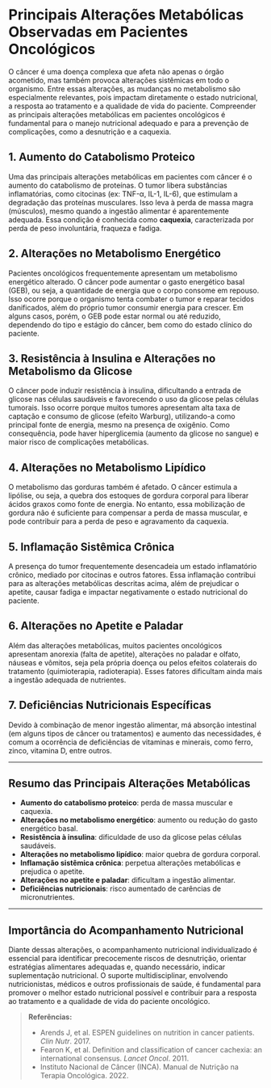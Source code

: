 
# Principais Alterações Metabólicas Observadas em Pacientes Oncológicos

O câncer é uma doença complexa que afeta não apenas o órgão acometido, mas também provoca alterações sistêmicas em todo o organismo. Entre essas alterações, as mudanças no metabolismo são especialmente relevantes, pois impactam diretamente o estado nutricional, a resposta ao tratamento e a qualidade de vida do paciente. Compreender as principais alterações metabólicas em pacientes oncológicos é fundamental para o manejo nutricional adequado e para a prevenção de complicações, como a desnutrição e a caquexia.

## 1. **Aumento do Catabolismo Proteico**

Uma das principais alterações metabólicas em pacientes com câncer é o aumento do catabolismo de proteínas. O tumor libera substâncias inflamatórias, como citocinas (ex: TNF-α, IL-1, IL-6), que estimulam a degradação das proteínas musculares. Isso leva à perda de massa magra (músculos), mesmo quando a ingestão alimentar é aparentemente adequada. Essa condição é conhecida como **caquexia**, caracterizada por perda de peso involuntária, fraqueza e fadiga.

## 2. **Alterações no Metabolismo Energético**

Pacientes oncológicos frequentemente apresentam um metabolismo energético alterado. O câncer pode aumentar o gasto energético basal (GEB), ou seja, a quantidade de energia que o corpo consome em repouso. Isso ocorre porque o organismo tenta combater o tumor e reparar tecidos danificados, além do próprio tumor consumir energia para crescer. Em alguns casos, porém, o GEB pode estar normal ou até reduzido, dependendo do tipo e estágio do câncer, bem como do estado clínico do paciente.

## 3. **Resistência à Insulina e Alterações no Metabolismo da Glicose**

O câncer pode induzir resistência à insulina, dificultando a entrada de glicose nas células saudáveis e favorecendo o uso da glicose pelas células tumorais. Isso ocorre porque muitos tumores apresentam alta taxa de captação e consumo de glicose (efeito Warburg), utilizando-a como principal fonte de energia, mesmo na presença de oxigênio. Como consequência, pode haver hiperglicemia (aumento da glicose no sangue) e maior risco de complicações metabólicas.

## 4. **Alterações no Metabolismo Lipídico**

O metabolismo das gorduras também é afetado. O câncer estimula a lipólise, ou seja, a quebra dos estoques de gordura corporal para liberar ácidos graxos como fonte de energia. No entanto, essa mobilização de gordura não é suficiente para compensar a perda de massa muscular, e pode contribuir para a perda de peso e agravamento da caquexia.

## 5. **Inflamação Sistêmica Crônica**

A presença do tumor frequentemente desencadeia um estado inflamatório crônico, mediado por citocinas e outros fatores. Essa inflamação contribui para as alterações metabólicas descritas acima, além de prejudicar o apetite, causar fadiga e impactar negativamente o estado nutricional do paciente.

## 6. **Alterações no Apetite e Paladar**

Além das alterações metabólicas, muitos pacientes oncológicos apresentam anorexia (falta de apetite), alterações no paladar e olfato, náuseas e vômitos, seja pela própria doença ou pelos efeitos colaterais do tratamento (quimioterapia, radioterapia). Esses fatores dificultam ainda mais a ingestão adequada de nutrientes.

## 7. **Deficiências Nutricionais Específicas**

Devido à combinação de menor ingestão alimentar, má absorção intestinal (em alguns tipos de câncer ou tratamentos) e aumento das necessidades, é comum a ocorrência de deficiências de vitaminas e minerais, como ferro, zinco, vitamina D, entre outros.

---

## **Resumo das Principais Alterações Metabólicas**

- **Aumento do catabolismo proteico**: perda de massa muscular e caquexia.
- **Alterações no metabolismo energético**: aumento ou redução do gasto energético basal.
- **Resistência à insulina**: dificuldade de uso da glicose pelas células saudáveis.
- **Alterações no metabolismo lipídico**: maior quebra de gordura corporal.
- **Inflamação sistêmica crônica**: perpetua alterações metabólicas e prejudica o apetite.
- **Alterações no apetite e paladar**: dificultam a ingestão alimentar.
- **Deficiências nutricionais**: risco aumentado de carências de micronutrientes.

---

## **Importância do Acompanhamento Nutricional**

Diante dessas alterações, o acompanhamento nutricional individualizado é essencial para identificar precocemente riscos de desnutrição, orientar estratégias alimentares adequadas e, quando necessário, indicar suplementação nutricional. O suporte multidisciplinar, envolvendo nutricionistas, médicos e outros profissionais de saúde, é fundamental para promover o melhor estado nutricional possível e contribuir para a resposta ao tratamento e a qualidade de vida do paciente oncológico.

> **Referências:**
> - Arends J, et al. ESPEN guidelines on nutrition in cancer patients. *Clin Nutr*. 2017.
> - Fearon K, et al. Definition and classification of cancer cachexia: an international consensus. *Lancet Oncol*. 2011.
> - Instituto Nacional de Câncer (INCA). Manual de Nutrição na Terapia Oncológica. 2022.
```
